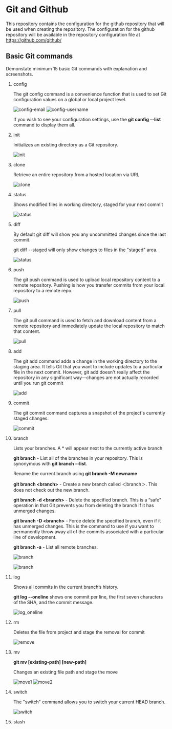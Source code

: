 # Git and Github

This repository contains the configuration  for the github repository   that will be used when creating the repository. The configuration for the github repository will be available   in the repository configuration file at https://github.com/github/                          

## Basic Git commands

Demonstate minimum 15 basic Git commands with explanation and screenshots.
1. config

    The git config command is a convenience function that is used to set Git configuration values on a global or local project level.

    ![config-email](screenshots/config_email.png)
    ![config-username](screenshots/config_name.png)

    If you wish to see your configuration settings, use the **git config --list** command to display them all.

2. init
   
    Initializes an existing directory as a Git repository.

    ![init](screenshots/init.PNG)

3. clone
   
    Retrieve an entire repository from a hosted location via URL

    ![clone](screenshots/clone.png)

4. status
   
    Shows modified files in working directory, staged for your next commit

    ![status](screenshots/status.png)

5. diff
   
    By default git diff will show you any uncommitted changes since the last commit.

    git diff --staged will only show changes to files in the "staged" area.

    ![status](screenshots/diff.png)

6. push
    
    The git push command is used to upload local repository content to a remote repository. Pushing is how you transfer commits from your local repository to a remote repo.

    ![push](screenshots/push.png)

7. pull

    The git pull command is used to fetch and download content from a remote repository and immediately update the local repository to match that content.

    ![pull](screenshots/pull.png)

8. add

    The git add command adds a change in the working directory to the staging area. It tells Git that you want to include updates to a particular file in the next commit. However, git add doesn't really affect the repository in any significant way—changes are not actually recorded until you run git commit 

    ![add](screenshots/add.png)

9. commit
    
    The git commit command captures a snapshot of the project's currently staged changes.

    ![commit](screenshots/commit.png)

10. branch

    Lists your branches. A * will appear next to the currently active branch

    **git branch**  -  List all of the branches in your repository. This is synonymous with **git branch --list**.

    Rename the current branch using **git branch -M newname**

    **git branch \<branch\>**  -  Create a new branch called ＜branch＞. This does not check out the new branch.

    **git branch -d \<branch>** - Delete the specified branch. This is a “safe” operation in that Git prevents you from deleting the branch if it has unmerged changes.

    **git branch -D \<branch>** - Force delete the specified branch, even if it has unmerged changes. This is the command to use if you want to permanently throw away all of the commits associated with a particular line of development.

    **git branch -a**  -  List all remote branches. 

    ![branch](screenshots/branch.png)

    ![branch](screenshots/branch1.png)

11. log
    
    Shows all commits in the current branch’s history.

    **git log --oneline** shows one commit per line, the first seven characters of the SHA, and the commit message.

    ![log_oneline](screenshots/log_oneline.png)

12. rm

    Deletes the file from project and stage the removal for commit

    ![remove](screenshots/remove.png)

13. mv

    **git mv [existing-path] [new-path]**

    Changes an existing file path and stage the move

    ![move1](screenshots/move.png)
    ![move2](screenshots/move2.png)

14. switch

    The "switch" command allows you to switch your current HEAD branch.

    ![switch](screenshots/switch.png)

15. stash

